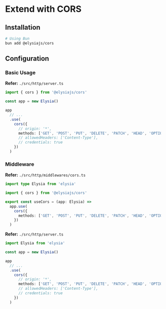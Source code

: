 # Extend with CORS

## Installation

```sh
# Using Bun
bun add @elysiajs/cors
```

## Configuration

### Basic Usage

**Refer:** `./src/http/server.ts`

```ts
import { cors } from '@elysiajs/cors'

const app = new Elysia()

app
  // ...
  .use(
    cors({
      // origin: '*',
      methods: ['GET', 'POST', 'PUT', 'DELETE', 'PATCH', 'HEAD', 'OPTIONS'],
      // allowedHeaders: ['Content-Type'],
      // credentials: true
    })
  )
```

### Middleware

**Refer:** `./src/http/middlewares/cors.ts`

```ts
import type Elysia from 'elysia'

import { cors } from '@elysiajs/cors'

export const useCors = (app: Elysia) =>
  app.use(
    cors({
      methods: ['GET', 'POST', 'PUT', 'DELETE', 'PATCH', 'HEAD', 'OPTIONS'],
    })
  )
```

**Refer:** `./src/http/server.ts`

```ts
import Elysia from 'elysia'

const app = new Elysia()

app
  // ...
  .use(
    cors({
      // origin: '*',
      methods: ['GET', 'POST', 'PUT', 'DELETE', 'PATCH', 'HEAD', 'OPTIONS'],
      // allowedHeaders: ['Content-Type'],
      // credentials: true
    })
  )
```
